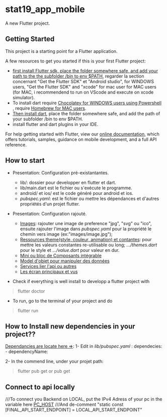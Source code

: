 # stat19_app_mobile

A new Flutter project.

## Getting Started

This project is a starting point for a Flutter application.

A few resources to get you started if this is your first Flutter project:

- [first install Flutter sdk, place the folder somewhere safe, 
   and add your path to the the subfolder /bin to env $PATH](https://flutter.dev/docs/get-started/install/),
   regarder la section concernant "Get the Flutter SDK" et "Android studio", for WINDOWS users, 
   "Get the Flutter SDK"  and "xcode" for mac user for MAC users (for MAC, i recommendend to run
   on VScode and execute on xcode simulator).
- To install dart require [Chocolatey for WINDOWS users using Powershell ](https://chocolatey.org/install),
   require [Homebrew for MAC users](https://docs.brew.sh/FAQ).
- [Then install dart](https://dart.dev/get-dart), place the folder somewhere safe, 
    and add the path of your subfolder /bin to env $PATH.
- install flutter and dart plugins in your IDE.

For help getting started with Flutter, view our
[online documentation](https://flutter.dev/docs), which offers tutorials,
samples, guidance on mobile development, and a full API reference.

## How to start
- Presentation: Configuration pré-existantantes.
    * lib/: dossier pour developper en flutter et dart.
    * lib/main.dart est le fichier ou s'exécute le programme.
    * android/ et ios/ est le code généré pour android et ios.
    * _pubspec.yaml_: est le fichier ou mettre les dépendances et d'autres propriétés d'un projet flutter.
    
- Presentation: Configuration rajouté.
    * [Images](/images): rajouter une image de preference "jpg", "svg" ou "ico", ensuite rajouter l'image
    dans _pubspec.yaml_ pour la propriété le chemin vers image (ex:"images/image.jpg");
    * [Ressources theme(style, couleur, animation) et contantes](/lib/resources): pour mettre les valeurs constantes re-utilisable ou long; _.../themes.dart_ pour 
     le style et _.../value.dart_ pour valeur en dur.
    * [Mini ou bloc de Composants intégrable](/lib/components)
    * [Model d'objet pour manipuler des données](/lib/models)
    * [Services lier l'api ou autres](/lib/services)
    * [Les écran principaux et vus](/lib/views)
    
- Check if everything is well install to developp a flutter project with 
> flutter doctor
- To run, go to the terminal of your project and do 
> flutter run 

## How to Install new dependencies in your project??
[Dependancies are locate here =>](https://pub.dev):
1- Edit in _lib/pubspec.yaml_ :
    dependecies:
        - dependencyName: <version>
        
2- In the commend line, under your projet path:
>flutter pub get
    or
>pub get 

## Connect to api locally
///To connect you Backend on LOCAL, put the IPv4 Adress of your pc in the variable here [PC_HOST](/lib/services/api-services.dart)
///And de-comment "static const [FINAL_API_START_ENDPOINT] = LOCAL_API_START_ENDPOINT"
